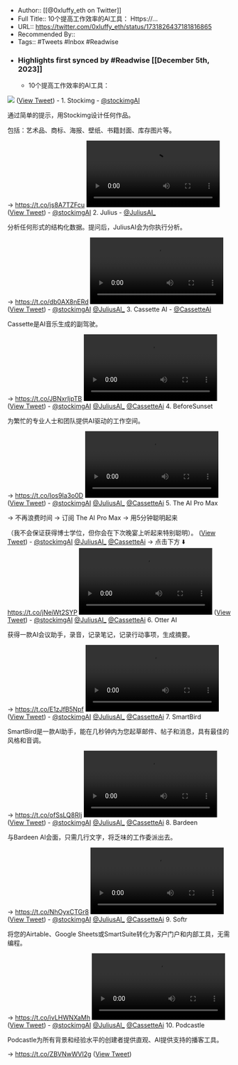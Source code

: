 - Author:: [[@0xluffy_eth on Twitter]]
- Full Title:: 10个提高工作效率的AI工具： Https://...
- URL:: https://twitter.com/0xluffy_eth/status/1731826437181816865
- Recommended By::
- Tags:: #Tweets #Inbox #Readwise
- ### Highlights first synced by #Readwise [[December 5th, 2023]]
    - 10个提高工作效率的AI工具： 

![](https://pbs.twimg.com/media/GAiu1oobwAAZpbs.jpg) ([View Tweet](https://twitter.com/0xluffy_eth/status/1731826437181816865))
    - 1. Stockimg - <a href="https://twitter.com/stockimgAI">@stockimgAI</a>

通过简单的提示，用Stockimg设计任何作品。

包括：艺术品、商标、海报、壁纸、书籍封面、库存图片等。

→ https://t.co/js8A7TZFcu <video controls><source src="https://video.twimg.com/ext_tw_video/1731826297289261056/pu/vid/avc1/588x270/sOrbeyzj6B6FMEIb.mp4?tag=12" type="video/mp4"><source src="https://video.twimg.com/ext_tw_video/1731826297289261056/pu/pl/tM3_1Bg7aHNBVNiZ.m3u8?tag=12&container=fmp4" type="application/x-mpegURL"><source src="https://video.twimg.com/ext_tw_video/1731826297289261056/pu/vid/avc1/1310x600/FxAgDs_DqM9YcYPE.mp4?tag=12" type="video/mp4"><source src="https://video.twimg.com/ext_tw_video/1731826297289261056/pu/vid/avc1/786x360/J9QXPmGVrQHa83fr.mp4?tag=12" type="video/mp4">Your browser does not support the video tag.</video> ([View Tweet](https://twitter.com/0xluffy_eth/status/1731826439169999167))
    - <a href="https://twitter.com/stockimgAI">@stockimgAI</a> 2. Julius - <a href="https://twitter.com/JuliusAI_">@JuliusAI_</a>

分析任何形式的结构化数据。提问后，JuliusAI会为你执行分析。

→ https://t.co/db0AX8nERd <video controls><source src="https://video.twimg.com/ext_tw_video/1731826304063074304/pu/vid/avc1/1280x720/kzqmMMALSK49zihs.mp4?tag=12" type="video/mp4"><source src="https://video.twimg.com/ext_tw_video/1731826304063074304/pu/vid/avc1/640x360/i-lKziqnC0imzgT2.mp4?tag=12" type="video/mp4"><source src="https://video.twimg.com/ext_tw_video/1731826304063074304/pu/pl/1E7H6tb8iYh4SDwg.m3u8?tag=12&container=fmp4" type="application/x-mpegURL"><source src="https://video.twimg.com/ext_tw_video/1731826304063074304/pu/vid/avc1/480x270/yJByHJJqT4Uom_l9.mp4?tag=12" type="video/mp4">Your browser does not support the video tag.</video> ([View Tweet](https://twitter.com/0xluffy_eth/status/1731826440885448768))
    - <a href="https://twitter.com/stockimgAI">@stockimgAI</a> <a href="https://twitter.com/JuliusAI_">@JuliusAI_</a> 3. Cassette AI - <a href="https://twitter.com/CassetteAi">@CassetteAi</a>

Cassette是AI音乐生成的副驾驶。

→ https://t.co/JBNxrIjpTB <video controls><source src="https://video.twimg.com/ext_tw_video/1731826314586505216/pu/vid/avc1/480x270/f4RcjEdFr5mDwJAM.mp4?tag=12" type="video/mp4"><source src="https://video.twimg.com/ext_tw_video/1731826314586505216/pu/vid/avc1/1280x720/0UcgjImxOqFovsAi.mp4?tag=12" type="video/mp4"><source src="https://video.twimg.com/ext_tw_video/1731826314586505216/pu/pl/bx7G2vbeHci2KqxS.m3u8?tag=12&container=fmp4" type="application/x-mpegURL"><source src="https://video.twimg.com/ext_tw_video/1731826314586505216/pu/vid/avc1/640x360/j7z4PwOtOYByJERo.mp4?tag=12" type="video/mp4">Your browser does not support the video tag.</video> ([View Tweet](https://twitter.com/0xluffy_eth/status/1731826442638614851))
    - <a href="https://twitter.com/stockimgAI">@stockimgAI</a> <a href="https://twitter.com/JuliusAI_">@JuliusAI_</a> <a href="https://twitter.com/CassetteAi">@CassetteAi</a> 4. BeforeSunset

为繁忙的专业人士和团队提供AI驱动的工作空间。

→ https://t.co/Ios9Ia3o0D <video controls><source src="https://video.twimg.com/ext_tw_video/1731826323621122048/pu/vid/avc1/1280x720/t8hXQNszpQ4Ukcs-.mp4?tag=12" type="video/mp4"><source src="https://video.twimg.com/ext_tw_video/1731826323621122048/pu/vid/avc1/640x360/dyJWAyYqAF307Xs2.mp4?tag=12" type="video/mp4"><source src="https://video.twimg.com/ext_tw_video/1731826323621122048/pu/pl/Zzbx2itDSynCXjzF.m3u8?tag=12&container=fmp4" type="application/x-mpegURL"><source src="https://video.twimg.com/ext_tw_video/1731826323621122048/pu/vid/avc1/480x270/d7TLCjatjrOBIa3t.mp4?tag=12" type="video/mp4">Your browser does not support the video tag.</video> ([View Tweet](https://twitter.com/0xluffy_eth/status/1731826444475756661))
    - <a href="https://twitter.com/stockimgAI">@stockimgAI</a> <a href="https://twitter.com/JuliusAI_">@JuliusAI_</a> <a href="https://twitter.com/CassetteAi">@CassetteAi</a> 5. The AI Pro Max

→ 不再浪费时间
→ 订阅 The AI Pro Max
→ 用5分钟聪明起来

（我不会保证获得博士学位，但你会在下次晚宴上听起来特别聪明）。 ([View Tweet](https://twitter.com/0xluffy_eth/status/1731826446233133399))
    - <a href="https://twitter.com/stockimgAI">@stockimgAI</a> <a href="https://twitter.com/JuliusAI_">@JuliusAI_</a> <a href="https://twitter.com/CassetteAi">@CassetteAi</a> → 点击下方 ⬇️
https://t.co/jNeiWt2SYP <video controls><source src="https://video.twimg.com/ext_tw_video/1731826334815682560/pu/pl/XV1OzM7psFHUQNem.m3u8?tag=12&container=fmp4" type="application/x-mpegURL"><source src="https://video.twimg.com/ext_tw_video/1731826334815682560/pu/vid/avc1/1280x720/oX-GUEjFWOuqqREC.mp4?tag=12" type="video/mp4"><source src="https://video.twimg.com/ext_tw_video/1731826334815682560/pu/vid/avc1/480x270/E14CQ2--J1waQP-p.mp4?tag=12" type="video/mp4"><source src="https://video.twimg.com/ext_tw_video/1731826334815682560/pu/vid/avc1/640x360/A4iafSTmQMOOwHH5.mp4?tag=12" type="video/mp4">Your browser does not support the video tag.</video> ([View Tweet](https://twitter.com/0xluffy_eth/status/1731826447751467263))
    - <a href="https://twitter.com/stockimgAI">@stockimgAI</a> <a href="https://twitter.com/JuliusAI_">@JuliusAI_</a> <a href="https://twitter.com/CassetteAi">@CassetteAi</a> 6. Otter AI

获得一款AI会议助手，录音，记录笔记，记录行动事项，生成摘要。

→ https://t.co/E1zJfB5Npf <video controls><source src="https://video.twimg.com/ext_tw_video/1731826340943597568/pu/vid/avc1/1280x720/o2gp0n09F0A1vWkk.mp4?tag=12" type="video/mp4"><source src="https://video.twimg.com/ext_tw_video/1731826340943597568/pu/vid/avc1/480x270/MIiAtDwd13s074_z.mp4?tag=12" type="video/mp4"><source src="https://video.twimg.com/ext_tw_video/1731826340943597568/pu/vid/avc1/640x360/Q-VszUjsT4uEFt-H.mp4?tag=12" type="video/mp4"><source src="https://video.twimg.com/ext_tw_video/1731826340943597568/pu/pl/VXG4ptHbWZ8i3rNU.m3u8?tag=12&container=fmp4" type="application/x-mpegURL">Your browser does not support the video tag.</video> ([View Tweet](https://twitter.com/0xluffy_eth/status/1731826449492160563))
    - <a href="https://twitter.com/stockimgAI">@stockimgAI</a> <a href="https://twitter.com/JuliusAI_">@JuliusAI_</a> <a href="https://twitter.com/CassetteAi">@CassetteAi</a> 7. SmartBird

SmartBird是一款AI助手，能在几秒钟内为您起草邮件、帖子和消息，具有最佳的风格和音调。

→ https://t.co/ofSsLQ8RIj <video controls><source src="https://video.twimg.com/ext_tw_video/1731826355057364992/pu/vid/avc1/480x270/_Rblx_VVOMy50PEw.mp4?tag=12" type="video/mp4"><source src="https://video.twimg.com/ext_tw_video/1731826355057364992/pu/vid/avc1/640x360/PV3ACm8JhI5ZWi54.mp4?tag=12" type="video/mp4"><source src="https://video.twimg.com/ext_tw_video/1731826355057364992/pu/vid/avc1/1280x720/toxdIE-wVhec_Jq1.mp4?tag=12" type="video/mp4"><source src="https://video.twimg.com/ext_tw_video/1731826355057364992/pu/pl/rWoWyHIFy-WLtu8G.m3u8?tag=12&container=fmp4" type="application/x-mpegURL">Your browser does not support the video tag.</video> ([View Tweet](https://twitter.com/0xluffy_eth/status/1731826451291558267))
    - <a href="https://twitter.com/stockimgAI">@stockimgAI</a> <a href="https://twitter.com/JuliusAI_">@JuliusAI_</a> <a href="https://twitter.com/CassetteAi">@CassetteAi</a> 8. Bardeen

与Bardeen AI会面，只需几行文字，将乏味的工作委派出去。

→ https://t.co/NhOyxCTGr8 <video controls><source src="https://video.twimg.com/ext_tw_video/1731826368399478784/pu/pl/slr2pcK2P5uT4eUw.m3u8?tag=12&container=fmp4" type="application/x-mpegURL"><source src="https://video.twimg.com/ext_tw_video/1731826368399478784/pu/vid/avc1/640x360/wL0D_9jCzXKeQyNc.mp4?tag=12" type="video/mp4"><source src="https://video.twimg.com/ext_tw_video/1731826368399478784/pu/vid/avc1/480x270/beFxHnwKINpOc-nd.mp4?tag=12" type="video/mp4"><source src="https://video.twimg.com/ext_tw_video/1731826368399478784/pu/vid/avc1/1280x720/CUbZ_6B5sEp9EGw_.mp4?tag=12" type="video/mp4">Your browser does not support the video tag.</video> ([View Tweet](https://twitter.com/0xluffy_eth/status/1731826453137011125))
    - <a href="https://twitter.com/stockimgAI">@stockimgAI</a> <a href="https://twitter.com/JuliusAI_">@JuliusAI_</a> <a href="https://twitter.com/CassetteAi">@CassetteAi</a> 9. Softr

将您的Airtable、Google Sheets或SmartSuite转化为客户门户和内部工具，无需编程。

→ https://t.co/ivLHWNXaMh <video controls><source src="https://video.twimg.com/ext_tw_video/1731826381095604224/pu/vid/avc1/640x360/O1VTRFX8RFvSvZJO.mp4?tag=12" type="video/mp4"><source src="https://video.twimg.com/ext_tw_video/1731826381095604224/pu/vid/avc1/480x270/N672Cv6k1A35uMz4.mp4?tag=12" type="video/mp4"><source src="https://video.twimg.com/ext_tw_video/1731826381095604224/pu/vid/avc1/1280x720/N8lziulKs2tUzvUs.mp4?tag=12" type="video/mp4"><source src="https://video.twimg.com/ext_tw_video/1731826381095604224/pu/pl/2EsCS4AzSOmjCpu5.m3u8?tag=12&container=fmp4" type="application/x-mpegURL">Your browser does not support the video tag.</video> ([View Tweet](https://twitter.com/0xluffy_eth/status/1731826455972389283))
    - <a href="https://twitter.com/stockimgAI">@stockimgAI</a> <a href="https://twitter.com/JuliusAI_">@JuliusAI_</a> <a href="https://twitter.com/CassetteAi">@CassetteAi</a> 10. Podcastle

Podcastle为所有背景和经验水平的创建者提供直观、AI提供支持的播客工具。

→ https://t.co/ZBVNwWVI2g ([View Tweet](https://twitter.com/0xluffy_eth/status/1731826457792622962))
